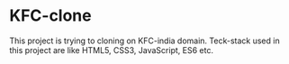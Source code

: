 # KFC-clone
This project is trying to cloning on KFC-india domain. Teck-stack used in this project are like HTML5, CSS3, JavaScript, ES6 etc.
